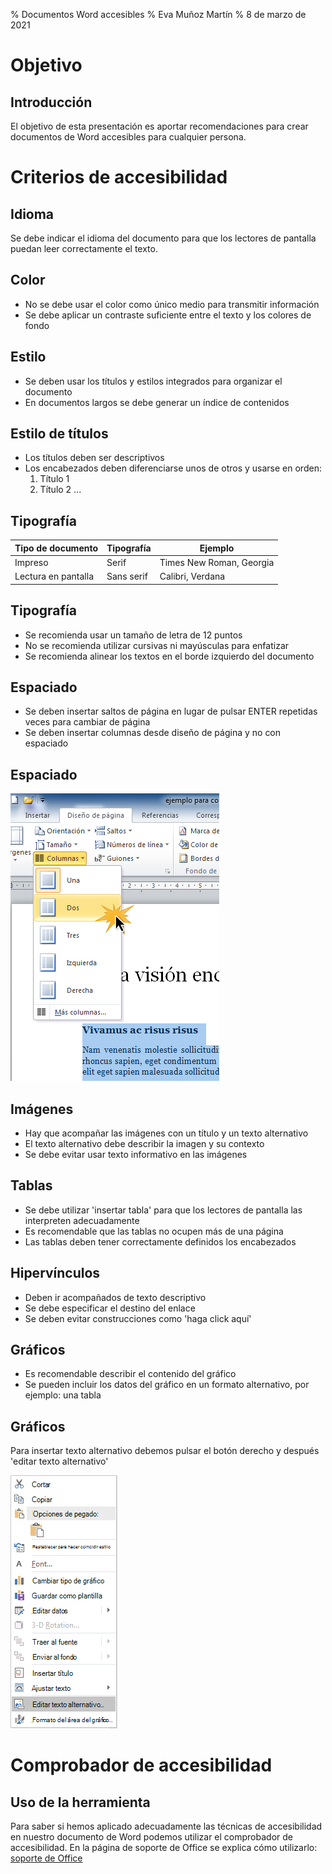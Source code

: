 % Documentos Word accesibles
% Eva Muñoz Martín 
% 8 de marzo de 2021

# Objetivo

## Introducción

El objetivo de esta presentación es aportar recomendaciones para crear documentos de Word accesibles para cualquier persona. 

# Criterios de accesibilidad 

## Idioma

Se debe indicar el idioma del documento para que los lectores de pantalla puedan leer correctamente el texto.

## Color

* No se debe usar el color como único medio para transmitir información
* Se debe aplicar un contraste suficiente entre el texto y los colores de fondo

## Estilo

* Se deben usar los títulos y estilos integrados para organizar el documento
* En documentos largos se debe generar un índice de contenidos 

## Estilo de títulos

* Los títulos deben ser descriptivos
* Los encabezados deben diferenciarse unos de otros y usarse en orden:
	1. Título 1
	2. Título 2
	...

## Tipografía

|   Tipo de documento   | Tipografía |Ejemplo                        |
| --------------        | -----------| ------------------------------|
| Impreso               | Serif      | Times New Roman, Georgia      |
| Lectura en pantalla   | Sans serif | Calibri, Verdana              |


## Tipografía 

* Se recomienda usar un tamaño de letra de 12 puntos
* No se recomienda utilizar cursivas ni mayúsculas para enfatizar 
* Se recomienda alinear los textos en el borde izquierdo del documento 

## Espaciado

* Se deben insertar saltos de página en lugar de pulsar ENTER repetidas veces para cambiar de página
* Se deben insertar columnas desde diseño de página y no con espaciado

## Espaciado

![Insertar columnas en Word](columnas.png "columnas")

## Imágenes

* Hay que acompañar las imágenes con un título y un texto alternativo 
* El texto alternativo debe describir la imagen y su contexto 
* Se debe evitar usar texto informativo en las imágenes

## Tablas

* Se debe utilizar 'insertar tabla' para que los lectores de pantalla las interpreten adecuadamente
* Es recomendable que las tablas no ocupen más de una página
* Las tablas deben tener correctamente definidos los encabezados 

## Hipervínculos

* Deben ir acompañados de texto descriptivo
* Se debe especificar el destino del enlace
* Se deben evitar construcciones como 'haga click aquí'

## Gráficos

* Es recomendable describir el contenido del gráfico
* Se pueden incluir los datos del gráfico en un formato alternativo, por ejemplo: una tabla

## Gráficos

Para insertar texto alternativo debemos pulsar el botón derecho y después 'editar texto alternativo'

![Insertar texto alternativo a gráficos](texto.png "texto alternativo")

# Comprobador de accesibilidad

## Uso de la herramienta 

Para saber si hemos aplicado adecuadamente las técnicas de accesibilidad en nuestro documento de Word podemos utilizar el comprobador de accesibilidad. 
En la página de soporte de Office se explica cómo utilizarlo: [soporte de Office](https://support.microsoft.com/es-es/office/mejorar-la-accesibilidad-con-el-comprobador-de-accesibilidad-a16f6de0-2f39-4a2b-8bd8-5ad801426c7f#picktab=windows "comprobador de accesibilidad" )
